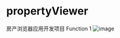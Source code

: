 # propertyViewer
房产浏览器应用开发项目
Function 1
![image](https://github.com/Xujiangjing/github_gif/blob/main/output.gif)

